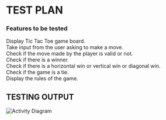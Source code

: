 # TEST PLAN

### Features to be tested
Display Tic Tac Toe game board.\
Take input from the user asking to make a move.\
Check if the move made by the player is valid or not.\
Check if there is a winner.\
Check if there is a horizontal win or vertical win or diagonal win.\
Check if the game is a tie.\
Display the rules of the game.

## TESTING OUTPUT

![Activity Diagram](https://github.com/stepin105083/Tic_Tac_Toe/blob/main/TicTacToe_C/4_TestPlanAndOutput/Testoutput.png)
